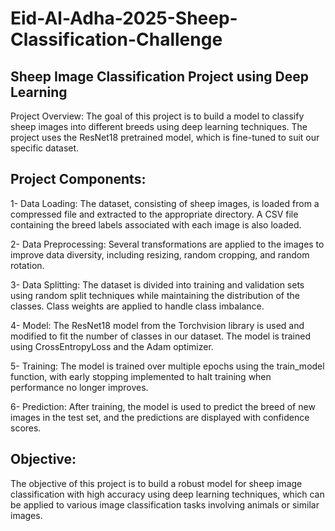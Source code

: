 # Eid-Al-Adha-2025-Sheep-Classification-Challenge

## Sheep Image Classification Project using Deep Learning
Project Overview:
The goal of this project is to build a model to classify sheep images into different breeds using deep learning techniques. The project uses the ResNet18 pretrained model, which is fine-tuned to suit our specific dataset.

## Project Components:
1- Data Loading: The dataset, consisting of sheep images, is loaded from a compressed file and extracted to the appropriate directory. A CSV file containing the breed labels associated with each image is also loaded.

2- Data Preprocessing: Several transformations are applied to the images to improve data diversity, including resizing, random cropping, and random rotation.

3- Data Splitting: The dataset is divided into training and validation sets using random split techniques while maintaining the distribution of the classes. Class weights are applied to handle class imbalance.

4- Model: The ResNet18 model from the Torchvision library is used and modified to fit the number of classes in our dataset. The model is trained using CrossEntropyLoss and the Adam optimizer.

5- Training: The model is trained over multiple epochs using the train_model function, with early stopping implemented to halt training when performance no longer improves.

6- Prediction: After training, the model is used to predict the breed of new images in the test set, and the predictions are displayed with confidence scores.

## Objective:
The objective of this project is to build a robust model for sheep image classification with high accuracy using deep learning techniques, which can be applied to various image classification tasks involving animals or similar images.
